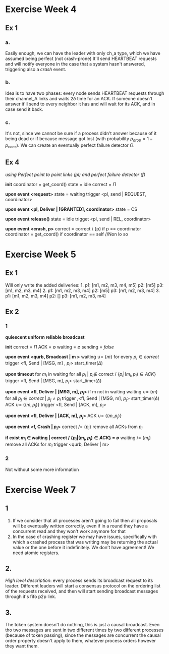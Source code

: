 # Exercise Week 4
## Ex 1
### a.
Easily enough, we can have the leader with only ch_a type, which we have assumed being perfect (not crash-prone) It'll send HEARTBEAT requests and will notify everyone in the case that a system hasn't answered, triggering also a _crash_ event.
### b.
Idea is to have two phases: every node sends HEARTBEAT requests through their channel_A links and waits $2\delta$ time for an ACK. If someone doesn't answer it'll send to every neighbor it has and will wait for its ACK, and in case send it back.
### c.
It's not, since we cannot be sure if a process didn't answer because of it being dead or if because message got lost (with probability $p_{drop} =  1 - p_{cons}$). We can create an eventually perfect failure detector $\Omega$.
## Ex 4
_using Perfect point to point links (pl) and perfect failure detector (f)_

**init**
	coordinator = get_coord()
	state = idle
	correct = $\Pi$

**upon event \<request>**
	state = waiting
	trigger <pl, send | REQUEST, coordinator>

**upon event \<pl, Deliver | \[GRANTED], coordinator>**
	state = CS

**upon event release()**
	state = idle
	trigget \<pl, send | REL, coordinator>

**upon event \<crash, p>**
	correct = correct \ {p}
	if p == coordinator
		coordinator = get_coord()
		if coordinator == self
			//Non lo so
			
# Exercise Week 5
## Ex 1
Will only write the added deliveries:
1. 
	p1: \[m1, m2, m3, m4, m5]
	p2: \[m5]
	p3: \[m1, m2, m3, m4]
2. 
	p1: \[m1, m2, m3, m4]
	p2: \[m5]
	p3: \[m1, m2, m3, m4]
3. 
	p1: \[m1, m2, m3, m4]
	p2: \[]
	p3: \[m1, m2, m3, m4]
## Ex 2
### 1
**quiescent uniform reliable broadcast**

**init**
	correct = $\Pi$
	ACK = $\emptyset$
	waiting = $\emptyset$
	sending = $false$
	

**upon event \<qurb, Broadcast | m >**
	waiting $\cup =$ {$m$}
	for every $p_i \in correct$
		trigger <fl, Send | \[MSG, m] , $p_i$>
	start_timer($\Delta$)

**upon timeout**
	for $m_i$ in waiting
		for all $p_i$ | $p_i \notin$ correct /  {$p_i | (m_i, p_i) \in ACK$}
			trigger <fl, Send | \[MSG, m], $p_i$>
	start_timer($\Delta$)

**upon event \<fl, Deliver | \[MSG, m], $p_i$>**
	if m not in waiting
		waiting $\cup =$ {$m$}
		for all $p_j \in correct$ | $p_j \neq p_i$
			trigger ,\<fl, Send | \[MSG, m], $p_j$>
		start_timer($\Delta$)
	ACK $\cup =$ {($m, p_j$)}
	trigger <fl, Send | \[ACK, m], $p_i$>

**upon event <fl, Deliver | \[ACK, m], $p_j$>**
	ACK $\cup =$ {($m, p_j$)}

**upon event \<f, Crash | ${p_i}$>**
	correct $/ =$ {$p_i$}
	remove all ACKs from $p_i$

**if exist $m_i$ $\in$ waiting | correct / {$p_i | (m_i, p_i) \in ACK$} = $\emptyset$**
	waiting /= {$m_i$}
	remove all ACKs for $m_i$
	trigger <qurb, Deliver | m>

### 2
Not without some more information
# Exercise Week 7
## 1 
1. If we consider that all processes aren't going to fail then all proposals will be eventually written correctly, even if in a round they have a concurrent read and they won't work anymore for that
2. In the case of crashing register we may have issues, specifically with which a crashed process that was writing may be returning the actual value or the one before it indefinitely. We don't have agreement! We need atomic registers.
## 2.
*High level description*: every process sends its broadcast request to its leader. Different leaders will start a consensus protocol on the ordering list of the requests received, and then will start sending broadcast messages through it's fifo p2p link.
## 3.
The token system doesn't do nothing, this is just a causal broadcast. Even tho two messages are sent in two different times by two different processes (because of token passing), since the messages are concurrent the causal order property doesn't apply to them, whatever process orders however they want them. 
